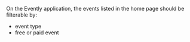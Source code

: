 On the Evently application, the events listed in the home page should be filterable by:

- event type
- free or paid event
